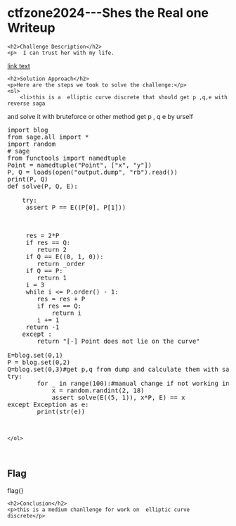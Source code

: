  

<!DOCTYPE html>
<html>
 
<body>
    <h1>ctfzone2024---Shes the Real one  Writeup </h1>

    <h2>Challenge Description</h2>
    <p>  I can trust her with my life.

<a href="https://cybersecctf.github.io/blog/2024/ctfzone2024/shes-the-real-one.zip.9296652663e664cb8042d54c718e7be6">link text</a>
</p>

    <h2>Solution Approach</h2>
    <p>Here are the steps we took to solve the challenge:</p>
    <ol> 
        <li>this is a  elliptic curve discrete that should get p ,q,e with reverse saga 
and solve it with bruteforce or other method
get p , q e by urself
<pre>
import blog
from sage.all import *
import random
# sage
from functools import namedtuple
Point = namedtuple("Point", ["x", "y"])
P, Q = loads(open("output.dump", "rb").read())
print(P, Q)
def solve(P, Q, E):
    
    try:
     assert P == E((P[0], P[1]))
    
       

     res = 2*P
     if res == Q:
        return 2
     if Q == E((0, 1, 0)):
        return _order
     if Q == P:
        return 1
     i = 3
     while i <= P.order() - 1:
        res = res + P
        if res == Q:
            return i
        i += 1
     return -1
    except :
        return "[-] Point does not lie on the curve"

E=blog.set(0,1)
P = blog.set(0,2)
Q=blog.set(0,3)#get p,q from dump and calculate them with sage
try:
        for _ in range(100):#manual change if not working in this problem
            x = random.randint(2, 18)
            assert solve(E((5, 1)), x*P, E) == x
except Exception as e:
        print(str(e))


</pre>
    </ol>
<br>
    <h2>Flag</h2>
    <p class="flag">flag{}
</p>

    <h2>Conclusion</h2>
    <p>this is a medium chanllenge for work on  elliptic curve discrete</p>

</body>
</html>
